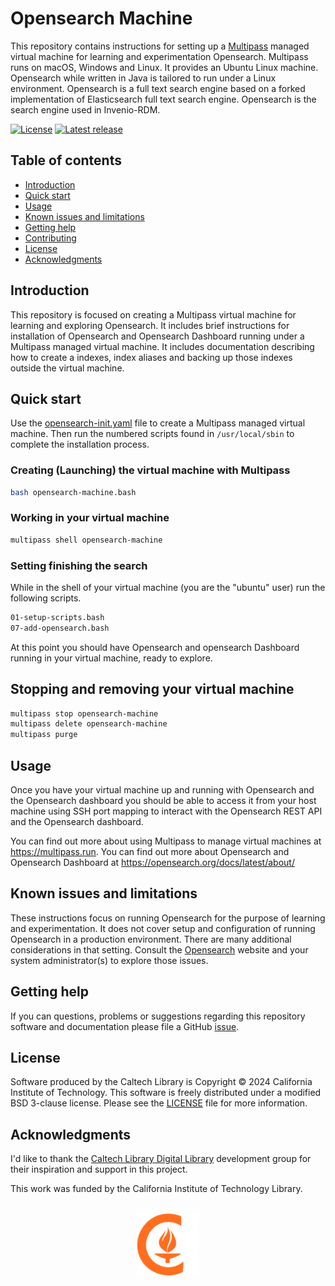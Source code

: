 # Opensearch Machine

This repository contains instructions for setting up a [Multipass](https://multipass.run) managed virtual machine for learning and experimentation Opensearch. Multipass runs on macOS, Windows and Linux. It provides an Ubuntu Linux machine. Opensearch while written in Java is tailored to run under a Linux environment. Opensearch is a full text search engine based on a forked implementation of Elasticsearch full text search engine. Opensearch is the search engine used in Invenio-RDM.

[![License](https://img.shields.io/badge/License-BSD--like-lightgrey)](https://github.com/caltechlibrary/opensearch-machine/blob/main/LICENSE)
[![Latest release](https://img.shields.io/github/v/release/caltechlibrary/opensearch-machine.svg?color=b44e88)](https://github.com/caltechlibrary/opensearch-machine/releases)
<!-- [![DOI](https://img.shields.io/badge/dynamic/json.svg?label=DOI&style=flat-square&colorA=gray&colorB=navy&query=$.pids.doi.identifier&uri=https://data.caltech.edu/api/records/1n20b-6y141/versions/latest)](https://data.caltech.edu/records/1n20b-6y141/latest) -->


## Table of contents

* [Introduction](#introduction)
* [Quick start](#quick-start)
* [Usage](#usage)
* [Known issues and limitations](#known-issues-and-limitations)
* [Getting help](#getting-help)
* [Contributing](#contributing)
* [License](#license)
* [Acknowledgments](#acknowledgments)


## Introduction

This repository is focused on creating a Multipass virtual machine for learning and exploring Opensearch. It includes brief instructions for installation of Opensearch and Opensearch Dashboard running under a Multipass managed virtual machine. It includes documentation describing how to create a indexes, index aliases and backing up those indexes outside the virtual machine.

## Quick start

Use the [opensearch-init.yaml](opensearch-init.yaml) file to create a Multipass managed virtual machine. Then run the numbered scripts found in `/usr/local/sbin` to complete the installation process.

### Creating (Launching) the virtual machine with Multipass

```sh
bash opensearch-machine.bash
```

### Working in your virtual machine

```sh
multipass shell opensearch-machine
```

### Setting finishing the search

While in the shell of your virtual machine (you are the "ubuntu" user) run the following scripts.

```sh
01-setup-scripts.bash
07-add-opensearch.bash
```

At this point you should have Opensearch and opensearch Dashboard running in your virtual machine, ready to explore.

## Stopping and removing your virtual machine

```sh
multipass stop opensearch-machine
multipass delete opensearch-machine
multipass purge
```

## Usage

Once you have your virtual machine up and running with Opensearch and the Opensearch dashboard you should be able to access it from your host machine using SSH port mapping to interact with the Opensearch REST API and the Opensearch dashboard.

You can find out more about using Multipass to manage virtual machines at <https://multipass.run>. You can find out more about Opensearch and Opensearch Dashboard at <https://opensearch.org/docs/latest/about/>

## Known issues and limitations

These instructions focus on running Opensearch for the purpose of learning and experimentation. It does not cover setup and configuration of running Opensearch in a production environment. There are many additional considerations in that setting. Consult the [Opensearch](https://opensearch.org) website and your system administrator(s) to explore those issues.

## Getting help

If you can questions, problems or suggestions regarding this repository software and documentation please file a GitHub [issue](https://github.com/caltechlibrary/opensearch-machine/issues).

## License

Software produced by the Caltech Library is Copyright © 2024 California Institute of Technology. This software is freely distributed under a modified BSD 3-clause license. Please see the [LICENSE](LICENSE) file for more information.


## Acknowledgments

I'd like to thank the [Caltech Library Digital Library](https://caltechlibary.github.io) development group for their inspiration and support in this project.

This work was funded by the California Institute of Technology Library.

<div align="center">
  <br>
  <a href="https://www.caltech.edu">
    <img width="100" height="100" alt="Caltech logo" src="https://raw.githubusercontent.com/caltechlibrary/template/main/.graphics/caltech-round.png">
  </a>
</div>
